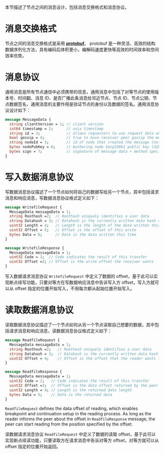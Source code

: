 本节描述了节点之间的消息设计，包括消息交换格式和消息协议。

# 消息交换格式

节点之间的消息交换格式是采用 [**protobuf**](https://protobuf.dev/)。 protobuf 是一种灵活、高效的结构数据序列化方法，具有编码后体积更小，编解码速度更快等高效的时间效率和空间效率优势。

# 消息协议

通用消息是所有节点通信中必须携带的信息，通用消息中包括了对等节点的使用版本号、时间戳、消息 ID、是否广播此条消息给邻近节点、节点 ID、节点公钥、节点数据签名，通用消息的主要作用是验证节点的身份以及数据的签名。通用消息协议设计如下：

```protobuf
message MessageData {
  string clientVersion = 1; // client version
  int64 timestamp = 2;      // unix timestamp
  string id = 3;            // allows requesters to use request data when processing a response
  bool gossip = 4;          // true to have receiver peer gossip the message to neighbors
  string nodeId = 5;        // id of node that created the message (not the peer that may have sent it). =base58(multihash(nodePubKey))
  bytes nodePubKey = 6;     // Authoring node Secp256k1 public key (32bytes) - protobufs serielized
  bytes sign = 7;           // signature of message data + method specific data by message authoring node.
}
```

# 写入数据消息协议

写数据消息协议描述了一个节点如何将自己的数据写给另一个节点，其中包括请求消息和响应消息，写数据消息协议格式定义如下：

```protobuf
message WritefileRequest {
  MessageData messageData = 1;
  string Roothash =2;  // Roothash uniquely identifies a user data
  string Datahash = 3; // Datahash is the currently written data hash value
  uint32 Length = 4;   // Length is the length of the data written this time
  uint32 Offset = 5;   // Offset is the offset of this write
  bytes Data = 6;      // Data is the data written this time
}

message WritefileResponse {
  MessageData messageData = 1;
  uint32 Code = 2;  // Code indicates the result of this transfer
  uint32 Offset =3; // Offset is the write offset the receiver wants
}
```

写入数据请求消息协议 `WritefileRequest` 中定义了数据的 offset，基于此可以实现断点续写功能，只要对等方在写数据响应消息中告诉写入方 offset，写入方就可以从 offset 指定的位置开始写入，不用每次都从起始位置开始写入。

# 读取数据消息协议

读取数据消息协议描述了一个节点如何从另一个节点读取自己想要的数据，其中包括请求消息和响应消息，读数据消息协议格式定义如下：

```protobuf
message ReadfileRequest {
  MessageData messageData = 1;
  string Roothash =2;   // Roothash uniquely identifies a user data
  string Datahash = 3;  // Datahash is the currently written data hash value
  uint32 Offset = 4;    // Offset is the offset that the reader wants to read
}

message ReadfileResponse {
  MessageData messageData = 1;
  uint32 Code = 2;   // Code indicates the result of this transfer
  uint32 Offset =3;  // Offset is the data offset returned by the peer
  uint32 Length = 4; // Length is the returned data length
  bytes Data = 5;    // Data is the returned data
}
```

`ReadfileRequest` defines the data offset of reading, which enables breakpoint and continuation setup in the reading process. As long as the reader informs the peer about the offset in `ReadfileResponse` message, the peer can start reading from the position specified by the offset.

读数据请求消息协议 `ReadfileRequest` 中定义了数据的读取 offset，基于此可以实现断点续读功能，只要读取方在请求消息中告诉对等方 offset，对等方就可以从 offset 指定的位置开始返回。
